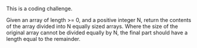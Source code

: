 This is a coding challenge.

Given an array of length >= 0, and a positive integer N, return the contents of the array divided into N equally sized
arrays.
Where the size of the original array cannot be divided equally by N, the final part should have a length equal to the
remainder.